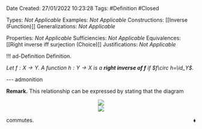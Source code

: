 <br />
<br />

Date Created: 27/01/2022 10:23:28
Tags: #Definition #Closed 

Types: _Not Applicable_
Examples: _Not Applicable_
Constructions: [[Inverse (Function)]]
Generalizations: _Not Applicable_

Properties: _Not Applicable_
Sufficiencies: _Not Applicable_
Equivalences: [[Right inverse iff surjection (Choice)]]
Justifications: _Not Applicable_

!!! ad-Definition Definition.

_Let $f:X\to Y$. A function $h:Y\to X$ is a **right inverse of $f$** if $f\circ h=\id_Y$._

--- admonition

**Remark.** This relationship can be expressed by stating that the diagram
<center><img src="https://i.upmath.me/svg/%0A%5Cdefinecolor%7BtextColor%7D%7Brgb%7D%7B0.973%2C%200.973%2C%201%7D%0A%5Cdefinecolor%7BbgColor%7D%7Brgb%7D%7B0.3%2C%200.3%2C%200.3%7D%0A%5Cbegin%7Btikzcd%7D%5Bcolor%20%3D%20textColor%5D%0AY%20%5Carrow%5Brd%2C%20%22%5Coperatorname%7Bid%7D_Y%22%5D%20%5Carrow%5Bd%2C%20%22h%22'%5D%20%26%20%20%20%5C%5C%0AX%20%5Carrow%5Br%2C%20%22f%22'%5D%20%20%20%20%20%20%20%20%20%20%20%20%20%20%20%20%20%20%20%20%20%20%20%20%20%20%20%20%20%20%20%20%20%20%20%26%20Y%0A%5Cend%7Btikzcd%7D%0A"/></center>

<center><img src="https://raw.githubusercontent.com/zhaoshenzhai/MathWiki/master/Images/09-02-2022_2234/image.svg"></center>

commutes.<span style="float:right;">$\blacklozenge$</span>
